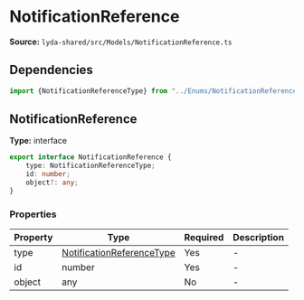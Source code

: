 # NotificationReference

**Source:** `lyda-shared/src/Models/NotificationReference.ts`

## Dependencies

```typescript
import {NotificationReferenceType} from "../Enums/NotificationReferenceType.ts";
```

## NotificationReference

**Type:** interface

```typescript
export interface NotificationReference {
    type: NotificationReferenceType;
    id: number;
    object?: any;
}
```

### Properties

| Property | Type | Required | Description |
|----------|------|----------|-------------|
| type | [NotificationReferenceType](/api/data-models/Enums/NotificationReferenceType) | Yes | - |
| id | number | Yes | - |
| object | any | No | - |

